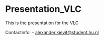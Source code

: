 # Presentation_VLC
This is the presentation for the VLC

Contactinfo:
    - alexander.kievit@student.hu.nl

